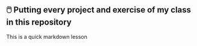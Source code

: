 ## 🖱️ Putting every project and exercise of my class in this repository 

This is a quick markdown lesson
